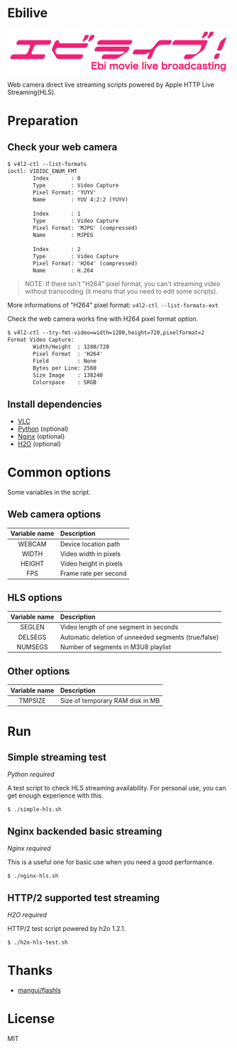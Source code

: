 # Ebilive


![Ebilive-logo](docs/logo.png)

Web camera direct live streaming scripts powered by Apple HTTP Live Streaming(HLS).


# Preparation

## Check your web camera

```
$ v4l2-ctl --list-formats
ioctl: VIDIOC_ENUM_FMT
        Index       : 0
        Type        : Video Capture
        Pixel Format: 'YUYV'
        Name        : YUV 4:2:2 (YUYV)

        Index       : 1
        Type        : Video Capture
        Pixel Format: 'MJPG' (compressed)
        Name        : MJPEG

        Index       : 2
        Type        : Video Capture
        Pixel Format: 'H264' (compressed)
        Name        : H.264

```

> NOTE: If there isn't "H264" pixel format, you can't streaming video without transcoding (it means that you need to edit some scripts).

More informations of "H264" pixel format: `v4l2-ctl --list-formats-ext`

Check the web camera works fine with H264 pixel format option.

```
$ v4l2-ctl --try-fmt-video=width=1280,height=720,pixelformat=2
Format Video Capture:
        Width/Height  : 1280/720
        Pixel Format  : 'H264'
        Field         : None
        Bytes per Line: 2560
        Size Image    : 138240
        Colorspace    : SRGB
```

## Install dependencies

- [VLC](http://www.videolan.org/)
- [Python](https://www.python.org/) (optional)
- [Nginx](http://nginx.org/) (optional)
- [H2O](http://h2o.github.io/) (optional)



# Common options

Some variables in the script.

## Web camera options

 Variable name |    Description
:-------------:|:----------------------
     WEBCAM    | Device location path
     WIDTH     | Video width in pixels
     HEIGHT    | Video height in pixels
      FPS      | Frame rate per second

## HLS options

 Variable name |    Description
:-------------:|:----------------------
     SEGLEN    | Video length of one segment in seconds
    DELSEGS    | Automatic deletion of unneeded segments (true/false)
    NUMSEGS    | Number of segments in M3U8 playlist

## Other options

 Variable name |    Description
:-------------:|:----------------------
    TMPSIZE    | Size of temporary RAM disk in MB



# Run

## Simple streaming test

*Python required*

A test script to check HLS streaming availability.
For personal use, you can get enough experience with this.

```
$ ./simple-hls.sh
```

## Nginx backended basic streaming

*Nginx required*

This is a useful one for basic use when you need a good performance.

```
$ ./nginx-hls.sh
```


## HTTP/2 supported test streaming

*H2O required*

HTTP/2 test script powered by h2o 1.2.1.

```
$ ./h2o-hls-test.sh
```


# Thanks

- [mangui/flashls](https://github.com/mangui/flashls)



# License

MIT
